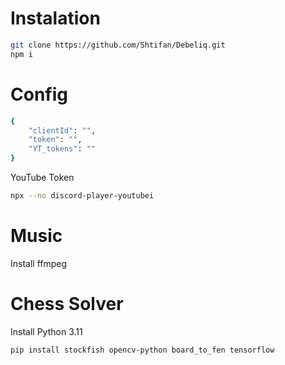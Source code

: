 # Instalation

```bash
git clone https://github.com/Shtifan/Debeliq.git
npm i
```

# Config

```bash
{
    "clientId": "",
    "token": "",
    "YT_tokens": ""
}

```

YouTube Token

```bash
npx --no discord-player-youtubei
```

# Music

Install ffmpeg

# Chess Solver

Install Python 3.11

```bash
pip install stockfish opencv-python board_to_fen tensorflow
```
